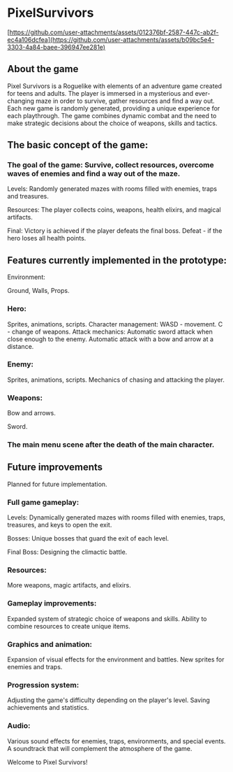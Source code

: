 # PixelSurvivors
[https://github.com/user-attachments/assets/012376bf-2587-447c-ab2f-ec4a106dcfea](https://github.com/user-attachments/assets/b09bc5e4-3303-4a84-baee-396947ee281e)
## About the game

Pixel Survivors is a Roguelike with elements of an adventure game created for teens and adults. The player is immersed in a mysterious and ever-changing maze in order to survive, gather resources and find a way out.
Each new game is randomly generated, providing a unique experience for each playthrough. The game combines dynamic combat and the need to make strategic decisions about the choice of weapons, skills and tactics.

## The basic concept of the game:

### The goal of the game: Survive, collect resources, overcome waves of enemies and find a way out of the maze.
Levels: Randomly generated mazes with rooms filled with enemies, traps and treasures.

Resources: The player collects coins, weapons, health elixirs, and magical artifacts.

Final: Victory is achieved if the player defeats the final boss. Defeat - if the hero loses all health points.

## Features currently implemented in the prototype:

Environment:

Ground, Walls, Props.

### Hero:

Sprites, animations, scripts.
Character management:
WASD - movement.
C - change of weapons.
Attack mechanics:
Automatic sword attack when close enough to the enemy.
Automatic attack with a bow and arrow at a distance.

### Enemy:

Sprites, animations, scripts.
Mechanics of chasing and attacking the player.

### Weapons:

Bow and arrows.

Sword.


### The main menu scene after the death of the main character.



## Future improvements
Planned for future implementation.

### Full game gameplay:

Levels: Dynamically generated mazes with rooms filled with enemies, traps, treasures, and keys to open the exit.

Bosses: Unique bosses that guard the exit of each level.

Final Boss: Designing the climactic battle.

### Resources:

More weapons, magic artifacts, and elixirs.

### Gameplay improvements:

Expanded system of strategic choice of weapons and skills.
Ability to combine resources to create unique items.

### Graphics and animation:

Expansion of visual effects for the environment and battles.
New sprites for enemies and traps.

### Progression system:

Adjusting the game's difficulty depending on the player's level.
Saving achievements and statistics.

### Audio:

Various sound effects for enemies, traps, environments, and special events.
A soundtrack that will complement the atmosphere of the game.


Welcome to Pixel Survivors!
